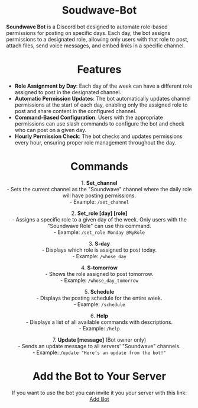 <h1 align=center> Soudwave-Bot </h1>

**Soundwave Bot** is a Discord bot designed to automate role-based permissions for posting on specific days. Each day, the bot assigns permissions to a designated role, allowing only users with that role to post, attach files, send voice messages, and embed links in a specific channel.


<h1 align=center> Features </h2>

- **Role Assignment by Day**: Each day of the week can have a different role assigned to post in the designated channel.
- **Automatic Permission Updates**: The bot automatically updates channel permissions at the start of each day, enabling only the assigned role to post and share content in the configured channel.
- **Command-Based Configuration**: Users with the appropriate permissions can use slash commands to configure the bot and check who can post on a given day.
- **Hourly Permission Check**: The bot checks and updates permissions every hour, ensuring proper role management throughout the day.

<h1 align=center >Commands </h1>

<p align="center">
1. <strong>Set_channel</strong>
   <br>
   - Sets the current channel as the "Soundwave" channel where the daily role will have posting permissions.
   <br>
   - Example: <code>/set_channel</code>
</p>
<p align="center">
2. <strong>Set_role [day] [role]</strong>
   <br>
   - Assigns a specific role to a given day of the week. Only users with the "Soundwave Role" can use this command.
   <br>
   - Example: <code>/set_role Monday @MyRole</code>
</p>

<p align="center">   
3. <strong>S-day</strong>
   <br>
   - Displays which role is assigned to post today.
   <br>
   - Example: <code>/whose_day</code>
</p>

<p align="center">
4. <strong>S-tomorrow</strong>
   <br>
   - Shows the role assigned to post tomorrow.
   <br>
   - Example: <code>/whose_day_tomorrow</code>
</p>

<p align="center">
5. <strong>Schedule</strong>
   <br>
   - Displays the posting schedule for the entire week.
   <br>
   - Example: <code>/schedule</code>
</p>

<p align="center"> 
6. <strong>Help</strong>
   <br>
   - Displays a list of all available commands with descriptions.
   <br>
   - Example: <code>/help</code>
</p>

<p align="center">
7. <strong>Update [message]</strong> (Bot owner only)
   <br>
   - Sends an update message to all servers' "Soundwave" channels.
   <br>
   - Example: <code>/update "Here’s an update from the bot!"</code>
   </p>


<h1 align=center>Add the Bot to Your Server</h1>
<p align=center>
If you want to use the bot you can invite it you your server with this link:
<a href="https://discord.com/oauth2/authorize?client_id=1289690644310392884&permissions=268437520&integration_type=0&scope=bot
">Add Bot</a>
</p>

